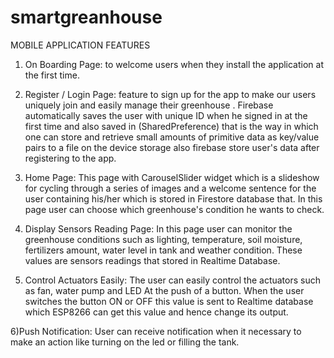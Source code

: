 # smartgreanhouse
MOBILE APPLICATION FEATURES
1) On Boarding Page: to welcome users when they install the application at the first time.
   
2) Register / Login Page: feature to sign up for the app to make our users uniquely join and easily manage their greenhouse . Firebase automatically saves the user with unique ID when he signed in at the first time and also saved in (SharedPreference) that is the way in which one can store and retrieve small amounts of primitive data as key/value pairs to a file on the device storage also firebase store user's data after registering to the app.
   
3) Home Page: This page with CarouselSlider widget which is a slideshow for cycling through a series of images and a welcome sentence for the user containing his/her which is stored in Firestore database that. In this page user can choose which greenhouse's condition he wants to check. 
 
4) Display Sensors Reading Page: In this page user can monitor the greenhouse conditions such as lighting, temperature, soil moisture, fertilizers amount, water level in tank and weather condition. These values are sensors readings that stored in Realtime Database.

5) Control Actuators Easily:
The user can easily control the actuators such as fan, water pump and LED At the push of a button. When the user switches the button ON or OFF this value is sent to Realtime database which ESP8266 can get this value and hence change its output.

 6)Push Notification:
User can receive notification when it necessary to make an action like turning on the led or filling the tank.

